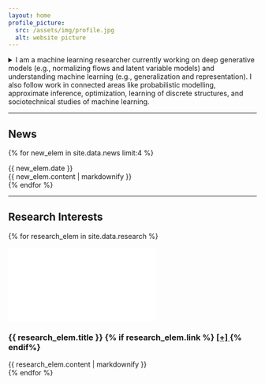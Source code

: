 ```yaml
---
layout: home
profile_picture:
  src: /assets/img/profile.jpg
  alt: website picture
---
```


<details markdown=1>
  <summary><span class="change-person" i-content="I am" he-content="Laurent Dinh is">I am</span> a machine learning researcher currently working on deep generative models (e.g., normalizing flows and latent variable models) and understanding machine learning (e.g., generalization and representation). <span class="change-person" i-content="I also follow" he-content="He also follows">I also follow</span> work in connected areas like probabilistic modelling, approximate inference, optimization, learning of discrete structures, and sociotechnical studies of machine learning.</summary>
  <!-- &nbsp;   -->
  <span class="change-person" i-content="I obtained my" he-content="He obtained his">I obtained my</span> PhD in deep learning at [Mila]({{ site.data.links.mila_url }}) (Montréal,&nbsp;Canada), under the supervision of [Yoshua Bengio]({{ site.data.links.yoshua_url }}). Prior to that <span class="change-person" i-content="I" he-content="he">I</span> studied at [École Centrale de Paris]({{ site.data.links.ecp_url }}) (Paris,&nbsp;France) in applied mathematics and at [ÉNS Paris-Saclay]({{ site.data.links.ens_url }}) (Paris,&nbsp;France) in [machine learning and computer vision]({{ site.data.links.mva_url }}). <span class="change-person" i-content="I had the privilege to work" he-content="He worked">I had the privilege to work</span> in the machine learning group led by [Nando de Freitas]({{ site.data.links.nando_url }}) both at [UBC]({{ site.data.links.ubc_url }}) (Vancouver,&nbsp;Canada) and [DeepMind]({{ site.data.links.deepmind_url }}) (London,&nbsp;United Kingdom), and also at [Google Brain]({{ site.data.links.brain_url }}) (Mountain&nbsp;View,&nbsp;US), under the supervision of [Samy Bengio]({{ site.data.links.samy_url }}).
</details>  

<hr/>

## News

{% for new_elem in site.data.news limit:4 %}
<div class="news-elem">
  <div class="monospace news-date">{{ new_elem.date }}</div>
  <div class="news-content">{{ new_elem.content | markdownify }}</div>
</div>
{% endfor %}
<hr/>

## Research Interests

{% for research_elem in site.data.research %}
<div class="research-elem">
  <div class="research-icon">
    <embed class="research-svg" src='{{ research_elem.svg | append: ".svg" | prepend: "assets/img/research/" | prepend: site.baseurl }}'/>
  </div>
  <div class="research-content">
  <h3>{{ research_elem.title }}
  {% if research_elem.link %}
  <a href="{{ research_elem.link }}" class="monospace">
    <nobr>[+]</nobr>
  </a>
  {% endif%}
  </h3>
  {{ research_elem.content | markdownify }}
  </div>
</div>
{% endfor %}